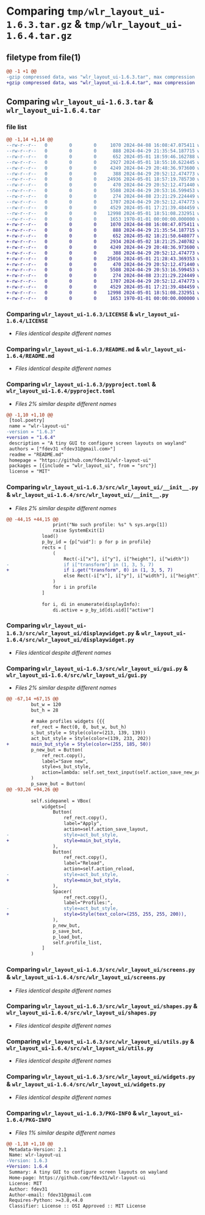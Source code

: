 # Comparing `tmp/wlr_layout_ui-1.6.3.tar.gz` & `tmp/wlr_layout_ui-1.6.4.tar.gz`

## filetype from file(1)

```diff
@@ -1 +1 @@
-gzip compressed data, was "wlr_layout_ui-1.6.3.tar", max compression
+gzip compressed data, was "wlr_layout_ui-1.6.4.tar", max compression
```

## Comparing `wlr_layout_ui-1.6.3.tar` & `wlr_layout_ui-1.6.4.tar`

### file list

```diff
@@ -1,14 +1,14 @@
--rw-r--r--   0        0        0     1070 2024-04-08 16:08:47.075411 wlr_layout_ui-1.6.3/LICENSE
--rw-r--r--   0        0        0      888 2024-04-29 21:35:54.187715 wlr_layout_ui-1.6.3/README.md
--rw-r--r--   0        0        0      652 2024-05-01 18:59:46.162788 wlr_layout_ui-1.6.3/pyproject.toml
--rw-r--r--   0        0        0     2927 2024-05-01 18:55:10.622445 wlr_layout_ui-1.6.3/src/wlr_layout_ui/__init__.py
--rw-r--r--   0        0        0     4249 2024-04-29 20:48:36.973600 wlr_layout_ui-1.6.3/src/wlr_layout_ui/displaywidget.py
--rw-r--r--   0        0        0      388 2024-04-29 20:52:12.474773 wlr_layout_ui-1.6.3/src/wlr_layout_ui/factories.py
--rw-r--r--   0        0        0    24936 2024-05-01 18:57:19.785730 wlr_layout_ui-1.6.3/src/wlr_layout_ui/gui.py
--rw-r--r--   0        0        0      470 2024-04-29 20:52:12.471440 wlr_layout_ui-1.6.3/src/wlr_layout_ui/profiles.py
--rw-r--r--   0        0        0     5508 2024-04-29 20:53:16.599453 wlr_layout_ui-1.6.3/src/wlr_layout_ui/screens.py
--rw-r--r--   0        0        0      274 2024-04-08 23:21:29.224449 wlr_layout_ui-1.6.3/src/wlr_layout_ui/settings.py
--rw-r--r--   0        0        0     1707 2024-04-29 20:52:12.474773 wlr_layout_ui-1.6.3/src/wlr_layout_ui/shapes.py
--rw-r--r--   0        0        0     4529 2024-05-01 17:21:39.484459 wlr_layout_ui-1.6.3/src/wlr_layout_ui/utils.py
--rw-r--r--   0        0        0    12998 2024-05-01 18:51:08.232951 wlr_layout_ui-1.6.3/src/wlr_layout_ui/widgets.py
--rw-r--r--   0        0        0     1653 1970-01-01 00:00:00.000000 wlr_layout_ui-1.6.3/PKG-INFO
+-rw-r--r--   0        0        0     1070 2024-04-08 16:08:47.075411 wlr_layout_ui-1.6.4/LICENSE
+-rw-r--r--   0        0        0      888 2024-04-29 21:35:54.187715 wlr_layout_ui-1.6.4/README.md
+-rw-r--r--   0        0        0      652 2024-05-02 18:21:50.648077 wlr_layout_ui-1.6.4/pyproject.toml
+-rw-r--r--   0        0        0     2934 2024-05-02 18:21:25.240782 wlr_layout_ui-1.6.4/src/wlr_layout_ui/__init__.py
+-rw-r--r--   0        0        0     4249 2024-04-29 20:48:36.973600 wlr_layout_ui-1.6.4/src/wlr_layout_ui/displaywidget.py
+-rw-r--r--   0        0        0      388 2024-04-29 20:52:12.474773 wlr_layout_ui-1.6.4/src/wlr_layout_ui/factories.py
+-rw-r--r--   0        0        0    25016 2024-05-01 21:28:43.369353 wlr_layout_ui-1.6.4/src/wlr_layout_ui/gui.py
+-rw-r--r--   0        0        0      470 2024-04-29 20:52:12.471440 wlr_layout_ui-1.6.4/src/wlr_layout_ui/profiles.py
+-rw-r--r--   0        0        0     5508 2024-04-29 20:53:16.599453 wlr_layout_ui-1.6.4/src/wlr_layout_ui/screens.py
+-rw-r--r--   0        0        0      274 2024-04-08 23:21:29.224449 wlr_layout_ui-1.6.4/src/wlr_layout_ui/settings.py
+-rw-r--r--   0        0        0     1707 2024-04-29 20:52:12.474773 wlr_layout_ui-1.6.4/src/wlr_layout_ui/shapes.py
+-rw-r--r--   0        0        0     4529 2024-05-01 17:21:39.484459 wlr_layout_ui-1.6.4/src/wlr_layout_ui/utils.py
+-rw-r--r--   0        0        0    12998 2024-05-01 18:51:08.232951 wlr_layout_ui-1.6.4/src/wlr_layout_ui/widgets.py
+-rw-r--r--   0        0        0     1653 1970-01-01 00:00:00.000000 wlr_layout_ui-1.6.4/PKG-INFO
```

### Comparing `wlr_layout_ui-1.6.3/LICENSE` & `wlr_layout_ui-1.6.4/LICENSE`

 * *Files identical despite different names*

### Comparing `wlr_layout_ui-1.6.3/README.md` & `wlr_layout_ui-1.6.4/README.md`

 * *Files identical despite different names*

### Comparing `wlr_layout_ui-1.6.3/pyproject.toml` & `wlr_layout_ui-1.6.4/pyproject.toml`

 * *Files 2% similar despite different names*

```diff
@@ -1,10 +1,10 @@
 [tool.poetry]
 name = "wlr-layout-ui"
-version = "1.6.3"
+version = "1.6.4"
 description = "A tiny GUI to configure screen layouts on wayland"
 authors = ["fdev31 <fdev31@gmail.com>"]
 readme = "README.md"
 homepage = "https://github.com/fdev31/wlr-layout-ui"
 packages = [{include = "wlr_layout_ui", from = "src"}]
 license = "MIT"
```

### Comparing `wlr_layout_ui-1.6.3/src/wlr_layout_ui/__init__.py` & `wlr_layout_ui-1.6.4/src/wlr_layout_ui/__init__.py`

 * *Files 2% similar despite different names*

```diff
@@ -44,15 +44,15 @@
                 print("No such profile: %s" % sys.argv[1])
                 raise SystemExit(1)
             load()
             p_by_id = {p["uid"]: p for p in profile}
             rects = [
                 (
                     Rect(-i["x"], i["y"], i["height"], i["width"])
-                    if i["transform"] in (1, 3, 5, 7)
+                    if i.get("transform", 0) in (1, 3, 5, 7)
                     else Rect(-i["x"], i["y"], i["width"], i["height"])
                 )
                 for i in profile
             ]
 
             for i, di in enumerate(displayInfo):
                 di.active = p_by_id[di.uid]["active"]
```

### Comparing `wlr_layout_ui-1.6.3/src/wlr_layout_ui/displaywidget.py` & `wlr_layout_ui-1.6.4/src/wlr_layout_ui/displaywidget.py`

 * *Files identical despite different names*

### Comparing `wlr_layout_ui-1.6.3/src/wlr_layout_ui/gui.py` & `wlr_layout_ui-1.6.4/src/wlr_layout_ui/gui.py`

 * *Files 2% similar despite different names*

```diff
@@ -67,14 +67,15 @@
         but_w = 120
         but_h = 28
 
         # make profiles widgets {{{
         ref_rect = Rect(0, 0, but_w, but_h)
         s_but_style = Style(color=(213, 139, 139))
         act_but_style = Style(color=(139, 233, 202))
+        main_but_style = Style(color=(255, 185, 50))
         p_new_but = Button(
             ref_rect.copy(),
             label="Save new",
             style=s_but_style,
             action=lambda: self.set_text_input(self.action_save_new_profile),
         )
         p_save_but = Button(
@@ -93,26 +94,26 @@
 
         self.sidepanel = VBox(
             widgets=[
                 Button(
                     ref_rect.copy(),
                     label="Apply",
                     action=self.action_save_layout,
-                    style=act_but_style,
+                    style=main_but_style,
                 ),
                 Button(
                     ref_rect.copy(),
                     label="Reload",
                     action=self.action_reload,
-                    style=act_but_style,
+                    style=main_but_style,
                 ),
                 Spacer(
                     ref_rect.copy(),
                     label="Profiles:",
-                    style=act_but_style,
+                    style=Style(text_color=(255, 255, 255, 200)),
                 ),
                 p_new_but,
                 p_save_but,
                 p_load_but,
                 self.profile_list,
             ]
         )
```

### Comparing `wlr_layout_ui-1.6.3/src/wlr_layout_ui/screens.py` & `wlr_layout_ui-1.6.4/src/wlr_layout_ui/screens.py`

 * *Files identical despite different names*

### Comparing `wlr_layout_ui-1.6.3/src/wlr_layout_ui/shapes.py` & `wlr_layout_ui-1.6.4/src/wlr_layout_ui/shapes.py`

 * *Files identical despite different names*

### Comparing `wlr_layout_ui-1.6.3/src/wlr_layout_ui/utils.py` & `wlr_layout_ui-1.6.4/src/wlr_layout_ui/utils.py`

 * *Files identical despite different names*

### Comparing `wlr_layout_ui-1.6.3/src/wlr_layout_ui/widgets.py` & `wlr_layout_ui-1.6.4/src/wlr_layout_ui/widgets.py`

 * *Files identical despite different names*

### Comparing `wlr_layout_ui-1.6.3/PKG-INFO` & `wlr_layout_ui-1.6.4/PKG-INFO`

 * *Files 1% similar despite different names*

```diff
@@ -1,10 +1,10 @@
 Metadata-Version: 2.1
 Name: wlr-layout-ui
-Version: 1.6.3
+Version: 1.6.4
 Summary: A tiny GUI to configure screen layouts on wayland
 Home-page: https://github.com/fdev31/wlr-layout-ui
 License: MIT
 Author: fdev31
 Author-email: fdev31@gmail.com
 Requires-Python: >=3.8,<4.0
 Classifier: License :: OSI Approved :: MIT License
```

